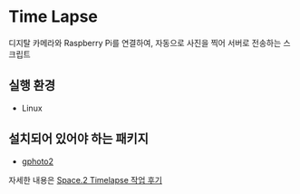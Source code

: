# Time Lapse #
디지탈 카메라와 Raspberry Pi를 연결하여, 자동으로 사진을 찍어 서버로 전송하는 스크립트

## 실행 환경 ##
* Linux

## 설치되어 있어야 하는 패키지 ##
* [gphoto2](http://gphoto.sourceforge.net/)


자세한 내용은 [Space.2 Timelapse 작업 후기](http://timelapse.labs.daum.net/daum_space.html)



